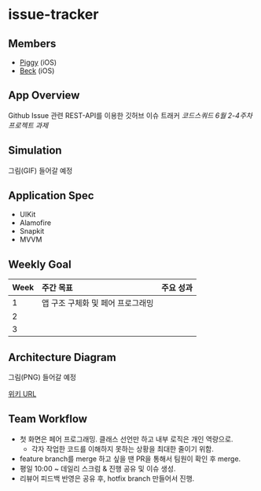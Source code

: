 # issue-tracker

## Members
- [Piggy](https://github.com/Piggy-Seob) (iOS)
- [Beck](https://github.com/SangHwi-Back) (iOS)

## App Overview
 
Github Issue 관련 REST-API를 이용한 깃허브 이슈 트래커
_코드스쿼드 6월 2-4주차 프로젝트 과제_

## Simulation

그림(GIF) 들어갈 예정

## Application Spec

- UIKit
- Alamofire
- Snapkit
- MVVM

## Weekly Goal

|Week| 주간 목표 | 주요 성과 |
|---|:--|:--|
|1|앱 구조 구체화 및 페어 프로그래밍||
|2|||
|3|||

## Architecture Diagram

그림(PNG) 들어갈 예정

[위키 URL]()

## Team Workflow

- 첫 화면은 페어 프로그래밍. 클래스 선언만 하고 내부 로직은 개인 역량으로.
   - 각자 작업한 코드를 이해하지 못하는 상황을 최대한 줄이기 위함.
- feature branch를 merge 하고 싶을 땐 PR을 통해서 팀원이 확인 후 merge.
- 평일 10:00 ~ 데일리 스크럼 & 진행 공유 및 이슈 생성.
- 리뷰어 피드백 반영은 공유 후, hotfix branch 만들어서 진행.
